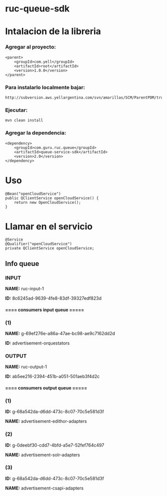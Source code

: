 # ruc-queue-sdk


# Intalacion de la libreria

### Agregar al proyecto:

	<parent>
		<groupId>com.yell</groupId>
		<artifactId>root</artifactId>
		<version>1.0.0</version>
	</parent>
	
### Para instalarlo localmente bajar: 

	http://subversion.aws.yellargentina.com/svn/amarillas/SCM/ParentPOM/trun/root/pom.xml

### Ejecutar: 

	mvn clean install
	
### Agregar la dependencia:
	
	<dependency>
		<groupId>com.guru.ruc.queue</groupId>
		<artifactId>queue-service-sdk</artifactId>
		<version>2.0</version>
	</dependency>
	
# Uso 

    @Bean("openCloudService")
    public QClientService openCloudService() {
        return new OpenCloudService();
    }
	
# 	Llamar en el servicio
	
	@Service
	@Qualifier("openCloudService")
	private QClientService openCloudService;

## Info queue

### INPUT
	
**NAME:** ruc-input-1

**ID:** 8c6245ad-9639-4fe8-83df-39327edf823d
	
#### ==== consumers input queue =====

### (1)
	
**NAME:** g-69ef276e-a86a-47ae-bc98-ae9c7162dd2d

**ID:** advertisement-orquestators

### OUTPUT

**NAME:** ruc-output-1

**ID:** ab5ee216-2394-451b-a051-501aeb3f4d2c

#### ==== consumers output queue =====

### (1)

**ID:** g-68a542da-d6dd-473c-8c07-70c5e581d3f

**NAME:** advertisement-edithor-adapters
		
### (2)

**ID:** g-0deebf30-cdd7-4bfd-a5e7-52fef764c497

**NAME:** advertisement-solr-adapters
		
### (3)

**ID:** g-68a542da-d6dd-473c-8c07-70c5e581d3f

**NAME:** advertisement-csapi-adapters 

